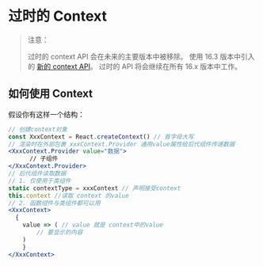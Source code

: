 # 过时的 Context

> 注意：
>
> 过时的 context API 会在未来的主要版本中被移除。 使用 16.3 版本中引入的 [新的 context API](https://zh-hans.reactjs.org/docs/context.html)。 过时的 API 将会继续在所有 16.x 版本中工作。

## 如何使用 Context

假设你有这样一个结构：

```jsx
// 创建context对象 
const XxxContext = React.createContext() // 首字母大写
// 渲染时在外部包裹 xxxContext.Provider 通用value属性给后代组件传递数据
<XxxContext.Provider value="数据">
      // 子组件
</XxxContext.Provider>
// 后代组件读取数据
// 1. 仅使用于类组件
static contextType = xxxContext // 声明接受context
this.context //读取 context 的value
// 2. 函数组件与类组件都可以用
<XxxContext>
  {
  	value => ( // value 就是 context中的value
  		// 要显示的内容
  	)
	}
</XxxContext>

```

